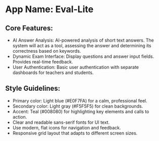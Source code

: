 # **App Name**: Eval-Lite

## Core Features:

- AI Answer Analysis: AI-powered analysis of short text answers. The system will act as a tool, assessing the answer and determining its correctness based on keywords.
- Dynamic Exam Interface: Display questions and answer input fields. Provides real-time feedback.
- User Authentication: Basic user authentication with separate dashboards for teachers and students.

## Style Guidelines:

- Primary color: Light blue (#E0F7FA) for a calm, professional feel.
- Secondary color: Light gray (#F5F5F5) for clean backgrounds.
- Accent: Teal (#008080) for highlighting key elements and calls to action.
- Clear and readable sans-serif fonts for UI text.
- Use modern, flat icons for navigation and feedback.
- Responsive grid layout that adapts to different screen sizes.
